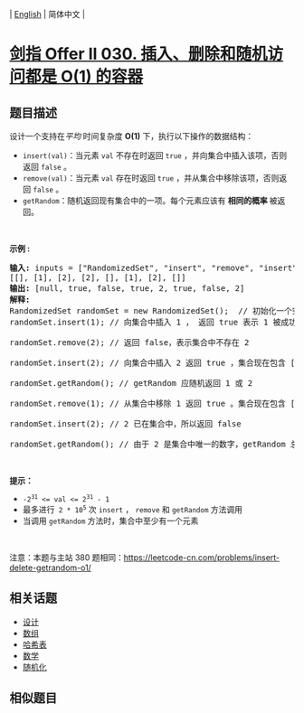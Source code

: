
| [English](README_EN.md) | 简体中文 |

# [剑指 Offer II 030. 插入、删除和随机访问都是 O(1) 的容器](https://leetcode-cn.com/problems/FortPu/)

## 题目描述

<p>设计一个支持在<em>平均&nbsp;</em>时间复杂度 <strong>O(1)</strong>&nbsp;下，执行以下操作的数据结构：</p>

<ul>
	<li><code>insert(val)</code>：当元素 <code>val</code> 不存在时返回 <code>true</code>&nbsp;，并向集合中插入该项，否则返回 <code>false</code> 。</li>
	<li><code>remove(val)</code>：当元素 <code>val</code> 存在时返回 <code>true</code>&nbsp;，并从集合中移除该项，否则返回 <code>false</code>&nbsp;。</li>
	<li><code>getRandom</code>：随机返回现有集合中的一项。每个元素应该有&nbsp;<strong>相同的概率&nbsp;</strong>被返回。</li>
</ul>

<p>&nbsp;</p>

<p><strong>示例 :</strong></p>

<pre>
<strong>输入: </strong>inputs = [&quot;RandomizedSet&quot;, &quot;insert&quot;, &quot;remove&quot;, &quot;insert&quot;, &quot;getRandom&quot;, &quot;remove&quot;, &quot;insert&quot;, &quot;getRandom&quot;]
[[], [1], [2], [2], [], [1], [2], []]
<strong>输出: </strong>[null, true, false, true, 2, true, false, 2]
<strong>解释:
</strong>RandomizedSet randomSet = new RandomizedSet();  // 初始化一个空的集合
randomSet.insert(1); // 向集合中插入 1 ， 返回 true 表示 1 被成功地插入

randomSet.remove(2); // 返回 false，表示集合中不存在 2 

randomSet.insert(2); // 向集合中插入 2 返回 true ，集合现在包含 [1,2] 

randomSet.getRandom(); // getRandom 应随机返回 1 或 2 
  
randomSet.remove(1); // 从集合中移除 1 返回 true 。集合现在包含 [2] 

randomSet.insert(2); // 2 已在集合中，所以返回 false 

randomSet.getRandom(); // 由于 2 是集合中唯一的数字，getRandom 总是返回 2 
</pre>

<p>&nbsp;</p>

<p><strong>提示：</strong><meta charset="UTF-8" /></p>

<ul>
	<li><code>-2<sup>31</sup>&nbsp;&lt;= val &lt;= 2<sup>31</sup>&nbsp;- 1</code></li>
	<li>最多进行<code> 2 * 10<sup>5</sup></code> 次&nbsp;<code>insert</code> ， <code>remove</code> 和 <code>getRandom</code> 方法调用</li>
	<li>当调用&nbsp;<code>getRandom</code> 方法时，集合中至少有一个元素</li>
</ul>

<p>&nbsp;</p>

<p><meta charset="UTF-8" />注意：本题与主站 380&nbsp;题相同：<a href="https://leetcode-cn.com/problems/insert-delete-getrandom-o1/">https://leetcode-cn.com/problems/insert-delete-getrandom-o1/</a></p>


## 相关话题

- [设计](https://leetcode-cn.com/tag/design)
- [数组](https://leetcode-cn.com/tag/array)
- [哈希表](https://leetcode-cn.com/tag/hash-table)
- [数学](https://leetcode-cn.com/tag/math)
- [随机化](https://leetcode-cn.com/tag/randomized)

## 相似题目


